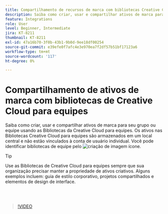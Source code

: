 ```yaml
---
title: Compartilhamento de recursos de marca com bibliotecas Creative Cloud para equipes
description: Saiba como criar, usar e compartilhar ativos de marca para seu grupo ou equipe usando as Bibliotecas da Creative Cloud para equipes
feature: Integrations
role: User
level: Beginner, Intermediate
jira: KT-8211
thumbnail: KT-8211
exl-id: 47a16b70-3f0b-43b1-9b0d-9ee18df00254
source-git-commit: e39efe0f7afc4e3e970ea7f2df57b51bf17123a6
workflow-type: tm+mt
source-wordcount: '117'
ht-degree: 0%

---
```


# Compartilhamento de ativos de marca com bibliotecas de Creative Cloud para equipes

Saiba como criar, usar e compartilhar ativos de marca para seu grupo ou equipe usando as Bibliotecas da Creative Cloud para equipes. Os ativos nas Bibliotecas Creative Cloud para equipes são armazenados em um local central e não estão vinculados à conta de usuário individual. Você pode identificar bibliotecas de equipe pelo ![criação de imagem](assets/Smock_Building_18_N.png) ícone.

>[!TIP]
>
>Use as Bibliotecas de Creative Cloud para equipes sempre que sua organização precisar manter a propriedade de ativos criativos. Alguns exemplos incluem: guia de estilo corporativo, projetos compartilhados e elementos de design de interface.

<br> 

>[!VIDEO](https://video.tv.adobe.com/v/335333?hidetitle=true)
